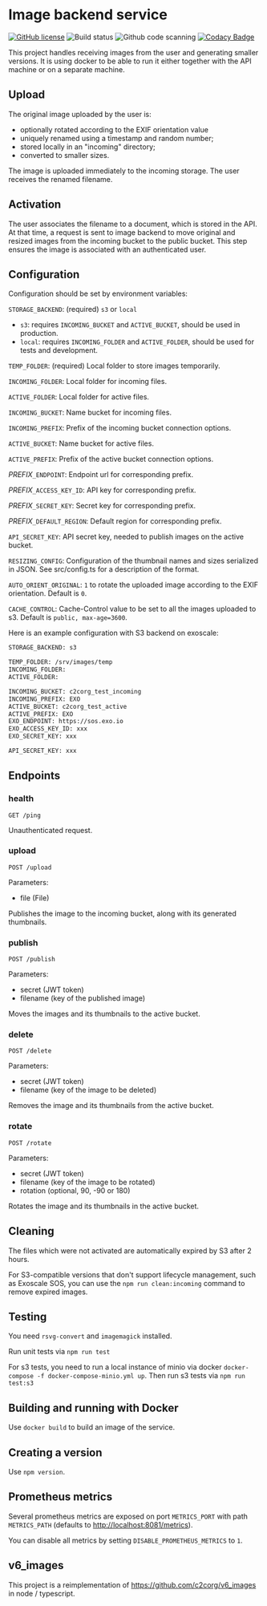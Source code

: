 # Image backend service

[![GitHub license](https://img.shields.io/github/license/c2corg/c2c_images)](https://github.com/c2corg/c2c_images/blob/master/LICENSE)
![Build status](https://github.com/c2corg/c2c_images/actions/workflows/ci.yml/badge.svg)
![Github code scanning](https://github.com/c2corg/c2c_images/actions/workflows/codeql-analysis.yml/badge.svg)
[![Codacy Badge](https://app.codacy.com/project/badge/Coverage/95980766784c4f99865629175b4c96b6)](https://www.codacy.com/gh/c2corg/c2c_images/dashboard)

This project handles receiving images from the user and generating smaller
versions. It is using docker to be able to run it either together with the
API machine or on a separate machine.

## Upload

The original image uploaded by the user is:

- optionally rotated according to the EXIF orientation value
- uniquely renamed using a timestamp and random number;
- stored locally in an "incoming" directory;
- converted to smaller sizes.

The image is uploaded immediately to the incoming storage.
The user receives the renamed filename.

## Activation

The user associates the filename to a document, which is stored in the API.
At that time, a request is sent to image backend to move original and resized
images from the incoming bucket to the public bucket. This step ensures the
image is associated with an authenticated user.

## Configuration

Configuration should be set by environment variables:

`STORAGE_BACKEND`: (required) `s3` or `local`

- `s3`: requires `INCOMING_BUCKET` and `ACTIVE_BUCKET`, should be used in
  production.
- `local`: requires `INCOMING_FOLDER` and `ACTIVE_FOLDER`, should be used
  for tests and development.

`TEMP_FOLDER`: (required) Local folder to store images temporarily.

`INCOMING_FOLDER`: Local folder for incoming files.

`ACTIVE_FOLDER`: Local folder for active files.

`INCOMING_BUCKET`: Name bucket for incoming files.

`INCOMING_PREFIX`: Prefix of the incoming bucket connection options.

`ACTIVE_BUCKET`: Name bucket for active files.

`ACTIVE_PREFIX`: Prefix of the active bucket connection options.

_PREFIX_`_ENDPOINT`: Endpoint url for corresponding prefix.

_PREFIX_`_ACCESS_KEY_ID`: API key for corresponding prefix.

_PREFIX_`_SECRET_KEY`: Secret key for corresponding prefix.

_PREFIX_`_DEFAULT_REGION`: Default region for corresponding prefix.

`API_SECRET_KEY`: API secret key, needed to publish images on the active
bucket.

`RESIZING_CONFIG`: Configuration of the thumbnail names and sizes serialized
in JSON. See src/config.ts for a description of the format.

`AUTO_ORIENT_ORIGINAL`: `1` to rotate the uploaded image according to the
EXIF orientation. Default is `0`.

`CACHE_CONTROL`: Cache-Control value to be set to all the images uploaded
to s3. Default is `public, max-age=3600`.

Here is an example configuration with S3 backend on exoscale:

```bash
STORAGE_BACKEND: s3

TEMP_FOLDER: /srv/images/temp
INCOMING_FOLDER:
ACTIVE_FOLDER:

INCOMING_BUCKET: c2corg_test_incoming
INCOMING_PREFIX: EXO
ACTIVE_BUCKET: c2corg_test_active
ACTIVE_PREFIX: EXO
EXO_ENDPOINT: https://sos.exo.io
EXO_ACCESS_KEY_ID: xxx
EXO_SECRET_KEY: xxx

API_SECRET_KEY: xxx
```

## Endpoints

### health

`GET /ping`

Unauthenticated request.

### upload

`POST /upload`

Parameters:

- file (File)

Publishes the image to the incoming bucket, along with its generated
thumbnails.

### publish

`POST /publish`

Parameters:

- secret (JWT token)
- filename (key of the published image)

Moves the images and its thumbnails to the active bucket.

### delete

`POST /delete`

Parameters:

- secret (JWT token)
- filename (key of the image to be deleted)

Removes the image and its thumbnails from the active bucket.

### rotate

`POST /rotate`

Parameters:

- secret (JWT token)
- filename (key of the image to be rotated)
- rotation (optional, 90, -90 or 180)

Rotates the image and its thumbnails in the active bucket.

## Cleaning

The files which were not activated are automatically expired by S3 after 2
hours.

For S3-compatible versions that don't support lifecycle management, such as
Exoscale SOS, you can use the `npm run clean:incoming` command to remove
expired images.

## Testing

You need `rsvg-convert` and `imagemagick` installed.

Run unit tests via `npm run test`

For s3 tests, you need to run a local instance of minio via docker
`docker-compose -f docker-compose-minio.yml up`.
Then run s3 tests via `npm run test:s3`

## Building and running with Docker

Use `docker build` to build an image of the service.

## Creating a version

Use `npm version`.

## Prometheus metrics

Several prometheus metrics are exposed on port `METRICS_PORT` with path
`METRICS_PATH` (defaults to <http://localhost:8081/metrics>).

You can disable all metrics by setting `DISABLE_PROMETHEUS_METRICS` to `1`.

## v6_images

This project is a reimplementation of <https://github.com/c2corg/v6_images>
in node / typescript.
